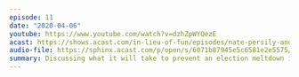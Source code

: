 ```yaml
---
episode: 11
date: "2020-04-06"
youtube: https://www.youtube.com/watch?v=dzhZpWYQezE
acast: https://shows.acast.com/in-lieu-of-fun/episodes/nate-persily-and-alex-stamos
audio-file: https://sphinx.acast.com/p/open/s/6071b87945e5c6581e2e5575/e/610159dca39535001a235e92/media.mp3
summary: Discussing what it will take to prevent an election meltdown in November
---
```

